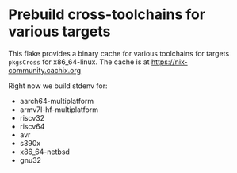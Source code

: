 # Prebuild cross-toolchains for various targets

This flake provides a binary cache for various toolchains for targets `pkgsCross` for x86_64-linux.
The cache is at https://nix-community.cachix.org

Right now we build stdenv for:

- aarch64-multiplatform
- armv7l-hf-multiplatform
- riscv32
- riscv64
- avr
- s390x
- x86_64-netbsd
- gnu32
